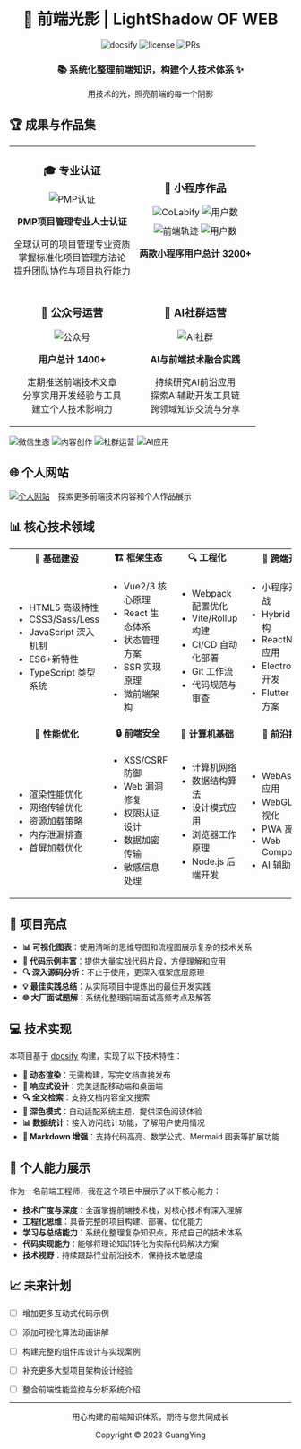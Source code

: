 <div align="center">
  <h1>🌈 前端光影 | LightShadow OF WEB</h1>
</div>

<div align="center">
  <img src="https://img.shields.io/badge/docsify-v4.12.2-brightgreen.svg" alt="docsify">
  <img src="https://img.shields.io/badge/license-MIT-blue.svg" alt="license">
  <img src="https://img.shields.io/badge/PRs-welcome-orange.svg" alt="PRs">
</div>

<div align="center">
  <h3>📚 系统化整理前端知识，构建个人技术体系 ✨</h3>
  <p>用技术的光，照亮前端的每一个阴影</p>
</div>

## 🏆 成果与作品集

<div align="center">
  <table>
    <tr>
      <td align="center">
        <h3>🎓 专业认证</h3>
        <img src="https://img.shields.io/badge/PMP-项目管理认证-blue?style=for-the-badge&logo=pmi&logoColor=white" alt="PMP认证" />
        <p><b>PMP项目管理专业人士认证</b></p>
        <p>全球认可的项目管理专业资质<br/>掌握标准化项目管理方法论<br/>提升团队协作与项目执行能力</p>
      </td>
      <td align="center">
        <h3>📱 小程序作品</h3>
        <div>
          <img src="https://img.shields.io/badge/微信小程序-CoLabify-07C160?style=for-the-badge&logo=wechat&logoColor=white" alt="CoLabify" />
          <img src="https://img.shields.io/badge/用户-2600+-brightgreen?style=for-the-badge" alt="用户数" />
        </div>
        <div style="margin-top:10px">
          <img src="https://img.shields.io/badge/微信小程序-前端轨迹-07C160?style=for-the-badge&logo=wechat&logoColor=white" alt="前端轨迹" />
          <img src="https://img.shields.io/badge/用户-460+-brightgreen?style=for-the-badge" alt="用户数" />
        </div>
        <p><b>两款小程序用户总计 3200+</b></p>
      </td>
    </tr>
    <tr>
      <td align="center">
        <h3>📢 公众号运营</h3>
        <img src="https://img.shields.io/badge/微信公众号-CoLabify-07C160?style=for-the-badge&logo=wechat&logoColor=white" alt="公众号" />
        <p><b>用户总计 1400+</b></p>
        <p>定期推送前端技术文章<br/>分享实用开发经验与工具<br/>建立个人技术影响力</p>
      </td>
      <td align="center">
        <h3>🤖 AI社群运营</h3>
        <img src="https://img.shields.io/badge/AI大爆炸-社群500+-FF6B6B?style=for-the-badge&logo=airtable&logoColor=white" alt="AI社群" />
        <p><b>AI与前端技术融合实践</b></p>
        <p>持续研究AI前沿应用<br/>探索AI辅助开发工具链<br/>跨领域知识交流与分享</p>
      </td>
    </tr>
  </table>
</div>

<div>
  <img src="https://img.shields.io/badge/微信生态-全栈开发-07C160?style=flat-square&logo=wechat&logoColor=white" alt="微信生态" />
  <img src="https://img.shields.io/badge/内容创作-技术分享-1DA1F2?style=flat-square&logo=medium&logoColor=white" alt="内容创作" />
  <img src="https://img.shields.io/badge/社群运营-资源整合-FF6B6B?style=flat-square&logo=discourse&logoColor=white" alt="社群运营" />
  <img src="https://img.shields.io/badge/AI应用-前沿探索-00FFFF?style=flat-square&logo=openai&logoColor=white" alt="AI应用" />
</div>

## 🌐 个人网站

<div style="display: flex; align-items: center; margin-bottom: 15px;">
  <a href="https://www.cpz-cjy.top/#/" target="_blank">
    <img src="https://img.shields.io/badge/博客地址-www.cpz--cjy.top-4285F4?style=for-the-badge&logo=google-chrome&logoColor=white" alt="个人网站" />
  </a>
  <span style="margin-left: 15px;">探索更多前端技术内容和个人作品展示</span>
</div>

## 📊 核心技术领域

<table>
  <tr>
    <td align="center"><strong>🧱 基础建设</strong></td>
    <td align="center"><strong>🏗️ 框架生态</strong></td>
    <td align="center"><strong>🔍 工程化</strong></td>
    <td align="center"><strong>📱 跨端开发</strong></td>
  </tr>
  <tr>
    <td>
      <ul>
        <li>HTML5 高级特性</li>
        <li>CSS3/Sass/Less</li>
        <li>JavaScript 深入机制</li>
        <li>ES6+新特性</li>
        <li>TypeScript 类型系统</li>
      </ul>
    </td>
    <td>
      <ul>
        <li>Vue2/3 核心原理</li>
        <li>React 生态体系</li>
        <li>状态管理方案</li>
        <li>SSR 实现原理</li>
        <li>微前端架构</li>
      </ul>
    </td>
    <td>
      <ul>
        <li>Webpack 配置优化</li>
        <li>Vite/Rollup 构建</li>
        <li>CI/CD 自动化部署</li>
        <li>Git 工作流</li>
        <li>代码规范与审查</li>
      </ul>
    </td>
    <td>
      <ul>
        <li>小程序开发实战</li>
        <li>Hybrid App 架构</li>
        <li>ReactNative 应用</li>
        <li>Electron 桌面开发</li>
        <li>Flutter 跨平台方案</li>
      </ul>
    </td>
  </tr>
  <tr>
    <td align="center"><strong>🚀 性能优化</strong></td>
    <td align="center"><strong>🔒 前端安全</strong></td>
    <td align="center"><strong>🧠 计算机基础</strong></td>
    <td align="center"><strong>🔮 前沿技术</strong></td>
  </tr>
  <tr>
    <td>
      <ul>
        <li>渲染性能优化</li>
        <li>网络传输优化</li>
        <li>资源加载策略</li>
        <li>内存泄漏排查</li>
        <li>首屏加载优化</li>
      </ul>
    </td>
    <td>
      <ul>
        <li>XSS/CSRF 防御</li>
        <li>Web 漏洞修复</li>
        <li>权限认证设计</li>
        <li>数据加密传输</li>
        <li>敏感信息处理</li>
      </ul>
    </td>
    <td>
      <ul>
        <li>计算机网络</li>
        <li>数据结构算法</li>
        <li>设计模式应用</li>
        <li>浏览器工作原理</li>
        <li>Node.js 后端开发</li>
      </ul>
    </td>
    <td>
      <ul>
        <li>WebAssembly 应用</li>
        <li>WebGL/3D 可视化</li>
        <li>PWA 离线应用</li>
        <li>Web Components</li>
        <li>AI 辅助开发</li>
      </ul>
    </td>
  </tr>
</table>

## 🎨 项目亮点

- **📊 可视化图表**：使用清晰的思维导图和流程图展示复杂的技术关系
- **🧩 代码示例丰富**：提供大量实战代码片段，方便理解和应用
- **🔍 深入源码分析**：不止于使用，更深入框架底层原理
- **💡 最佳实践总结**：从实际项目中提炼出的最佳开发实践
- **🌐 大厂面试题解**：系统化整理前端面试高频考点及解答

## 💻 技术实现

本项目基于 [docsify](https://docsify.js.org/) 构建，实现了以下技术特性：

- **🔄 动态渲染**：无需构建，写完文档直接发布
- **📱 响应式设计**：完美适配移动端和桌面端
- **🔍 全文检索**：支持文档内容全文搜索
- **🌙 深色模式**：自动适配系统主题，提供深色阅读体验
- **📊 数据统计**：接入访问统计功能，了解用户使用情况
- **📝 Markdown 增强**：支持代码高亮、数学公式、Mermaid 图表等扩展功能

## 🚀 个人能力展示

作为一名前端工程师，我在这个项目中展示了以下核心能力：

- **技术广度与深度**：全面掌握前端技术栈，对核心技术有深入理解
- **工程化思维**：具备完整的项目构建、部署、优化能力
- **学习与总结能力**：系统化整理复杂知识点，形成自己的技术体系
- **代码实现能力**：能够将理论知识转化为实际代码解决方案
- **技术视野**：持续跟踪行业前沿技术，保持技术敏感度

## 📈 未来计划

- [ ] 增加更多互动式代码示例
- [ ] 添加可视化算法动画讲解
- [ ] 构建完整的组件库设计与实现案例
- [ ] 补充更多大型项目架构设计经验
- [ ] 整合前端性能监控与分析系统介绍


---

<div align="center">
  <p>用心构建的前端知识体系，期待与您共同成长</p>
  <p>Copyright © 2023 GuangYing</p>
</div>
